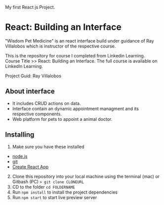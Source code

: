 My first React js Project.

# React: Building an Interface
"Wisdom Pet Medicine" is an react interface build under guidance of Ray Villalobos which is instructor of the respective course.

This is the repository for course I completed from Linkedin Learning. 
Course Title >> React: Building an Interface.
The full course is available on LinkedIn Learning.

Project Guid: Ray Villalobos

## About interface

- It includes CRUD actions on data.
- Interface contain an dynamic appointment managment and its respective components.
- Web platform for pets to appoint a animal doctor.

## Installing

1. Make sure you have these installed

- [node.js](http://nodejs.org/)
- [git](http://git-scm.com/)
- [Create React App](https://facebook.github.io/create-react-app/)

2. Clone this repository into your local machine using the terminal (mac) or Gitbash (PC) `> git clone CLONEURL`
3. CD to the folder `cd FOLDERNAME`
4. Run `npm install` to install the project dependencies
5. Run `npm start` to start live preview server

